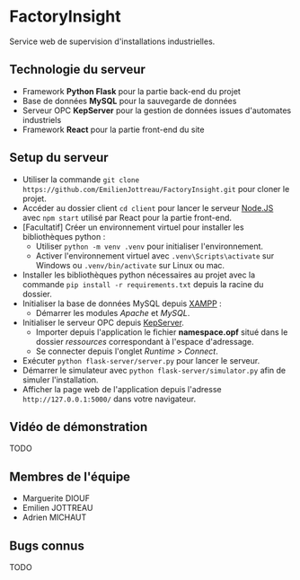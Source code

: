 # FactoryInsight

Service web de supervision d'installations industrielles.

## Technologie du serveur

- Framework **Python Flask** pour la partie back-end du projet
- Base de données **MySQL** pour la sauvegarde de données
- Serveur OPC **KepServer** pour la gestion de données issues d'automates industriels
- Framework **React** pour la partie front-end du site

## Setup du serveur
- Utiliser la commande `git clone https://github.com/EmilienJottreau/FactoryInsight.git` pour cloner le projet.
- Accéder au dossier client `cd client` pour lancer le serveur [Node.JS](https://nodejs.org/en/download/current) avec `npm start` utilisé par React pour la partie front-end.
- [Facultatif] Créer un environnement virtuel pour installer les bibliothèques python :
  - Utiliser `python -m venv .venv` pour initialiser l'environnement.
  - Activer l'environnement virtuel avec `.venv\Scripts\activate` sur Windows ou `.venv/bin/activate` sur Linux ou mac.
- Installer les bibliothèques python nécessaires au projet avec la commande `pip install -r requirements.txt` depuis la racine du dossier.
- Initialiser la base de données MySQL depuis [XAMPP](https://www.apachefriends.org/fr/download.html) :
  - Démarrer les modules *Apache* et *MySQL*.
- Initialiser le serveur OPC depuis [KepServer](https://www.kepware.fr/produit/kepserverex/).
  - Importer depuis l'application le fichier **namespace.opf** situé dans le dossier *ressources* correspondant à l'espace d'adressage.
  - Se connecter depuis l'onglet *Runtime* > *Connect*.
- Exécuter `python flask-server/server.py` pour lancer le serveur.
- Démarrer le simulateur avec `python flask-server/simulator.py` afin de simuler l'installation.
- Afficher la page web de l'application depuis l'adresse `http://127.0.0.1:5000/` dans votre navigateur.

## Vidéo de démonstration

TODO

## Membres de l'équipe

- Marguerite DIOUF
- Emilien JOTTREAU
- Adrien MICHAUT

## Bugs connus

TODO